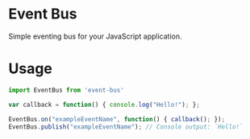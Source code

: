 # Event Bus

Simple eventing bus for your JavaScript application.

# Usage

````javascript
import EventBus from 'event-bus'

var callback = function() { console.log("Hello!"); };

EventBus.on("exampleEventName", function() { callback(); });
EventBus.publish("exampleEventName"); // Console output: `Hello!`
````
